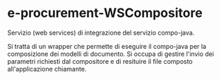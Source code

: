 # e-procurement-WSCompositore
Servizio (web services) di integrazione del servizio compo-java.

Si tratta di un wrapper che permette di eseguire il compo-java per la composizione dei modelli di documento.
Si occupa di gestire l'invio dei parametri richiesti dal compositore e di resituire il file composto all'applicazione chiamante.